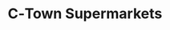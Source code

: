 ---
title: "C‑Town Supermarkets"
url: /south-richmond-hill/c-town-supermarkets/
shop: Supermarkt
---